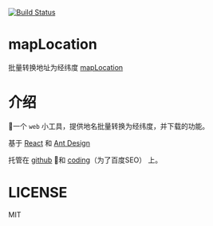 [![Build Status](https://travis-ci.org/sjfkai/mapLocation.svg?branch=master)](https://travis-ci.org/sjfkai/mapLocation)

# mapLocation

批量转换地址为经纬度 [mapLocation](http://maplocation.sjfkai.com)

# 介绍

一个 `web` 小工具，提供地名批量转换为经纬度，并下载的功能。

基于 [React](https://reactjs.org/) 和 [Ant Design](https://ant.design/)

托管在 [github](http://github.com) 和 [coding](http://coding.net/)（为了百度SEO） 上。

# LICENSE

MIT
